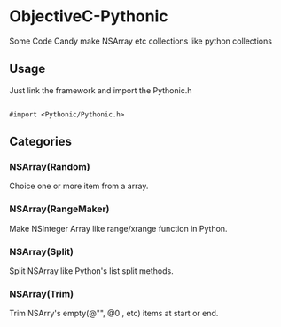 # ObjectiveC-Pythonic

Some Code Candy make NSArray etc collections like python collections

## Usage

Just link the framework and import the Pythonic.h

```

#import <Pythonic/Pythonic.h>

```

## Categories

### NSArray(Random)

Choice one or more item from a array.

### NSArray(RangeMaker)

Make NSInteger Array like range/xrange function in Python.

### NSArray(Split)

Split NSArray like Python's list split methods.

### NSArray(Trim)

Trim NSArry's empty(@"", @0 , etc) items at start or end.